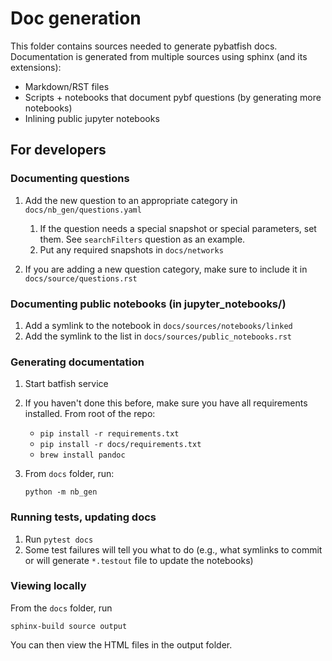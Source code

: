 # Doc generation

This folder contains sources needed to generate pybatfish docs.
Documentation is generated from multiple sources using sphinx (and its extensions):

* Markdown/RST files
* Scripts + notebooks that document pybf questions (by generating more notebooks)
* Inlining public jupyter notebooks

## For developers

### Documenting questions

1. Add the new question to an appropriate category in `docs/nb_gen/questions.yaml`

    1. If the question needs a special snapshot or special parameters, set them.
       See `searchFilters` question as an example.
    2. Put any required snapshots in `docs/networks`

2. If you are adding a new question category, make sure to include it in `docs/source/questions.rst`

### Documenting public notebooks (in jupyter_notebooks/)

1. Add a symlink to the notebook in `docs/sources/notebooks/linked`
2. Add the symlink to the list in `docs/sources/public_notebooks.rst`

### Generating documentation

1. Start batfish service
2. If you haven't done this before, make sure you have all requirements installed.
   From root of the repo:

   * `pip install -r requirements.txt`
   * `pip install -r docs/requirements.txt`
   * `brew install pandoc`

3. From `docs` folder, run:

   `python -m nb_gen`

### Running tests, updating docs

1. Run `pytest docs`
2. Some test failures will tell you what to do
   (e.g., what symlinks to commit or will generate `*.testout` file to update the notebooks)

### Viewing locally

From the `docs` folder, run

`sphinx-build source output` 

You can then view the HTML files in the output folder. 
